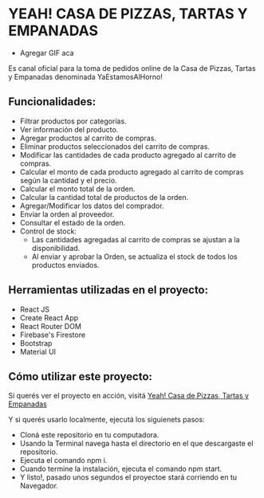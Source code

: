 # YEAH! CASA DE PIZZAS, TARTAS Y EMPANADAS

* Agregar GIF aca

Es canal oficial para la toma de pedidos online de la Casa de Pizzas, Tartas y Empanadas denominada YaEstamosAlHorno! 

## Funcionalidades:

* Filtrar productos por categorías.
* Ver información del producto.
* Agregar productos al carrito de compras.
* Eliminar productos seleccionados del carrito de compras.
* Modificar las cantidades de cada producto agregado al carrito de compras.
* Calcular el monto de cada producto agregado al carrito de compras según la cantidad y el precio.
* Calcular el monto total de la orden.
* Calcular la cantidad total de productos de la orden.
* Agregar/Modificar los datos del comprador.
* Enviar la orden al proveedor.
* Consultar el estado de la orden.
* Control de stock:
  * Las cantidades agregadas al carrito de compras se ajustan a la disponibilidad.
  * Al enviar y aprobar la Orden, se actualiza el stock de todos los productos enviados.

## Herramientas utilizadas en el proyecto:

* React JS
* Create React App
* React Router DOM
* Firebase's Firestore
* Bootstrap
* Material UI

## Cómo utilizar este proyecto:

Si querés ver el proyecto en acción, visitá [Yeah! Casa de Pizzas, Tartas y Empanadas](https://yaestamosalhorno.000webhostapp.com/)

Y si querés usarlo localmente, ejecutá los siguienets pasos:

* Cloná este repositorio en tu computadora.
* Usando la Terminal navega hasta el directorio en el que descargaste el repositorio.
* Ejecuta el comando npm i.
* Cuando termine la instalación, ejecuta el comando npm start.
* Y listo!, pasado unos segundos el proyectoe stará corriendo en tu Navegador. 

